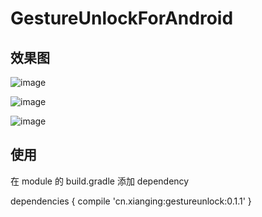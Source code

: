 # GestureUnlockForAndroid

## 效果图

![image](https://github.com/xiaoza/GestureUnlockForAndroid/blob/master/gestureunlockforandroid_01.png)

![image](https://github.com/xiaoza/GestureUnlockForAndroid/blob/master/gestureunlockforandroid_02.png)

![image](https://github.com/xiaoza/GestureUnlockForAndroid/blob/master/gestureunlockforandroid_03.png)

## 使用

在 module 的 build.gradle 添加 dependency

dependencies {
      compile 'cn.xianging:gestureunlock:0.1.1'
}

